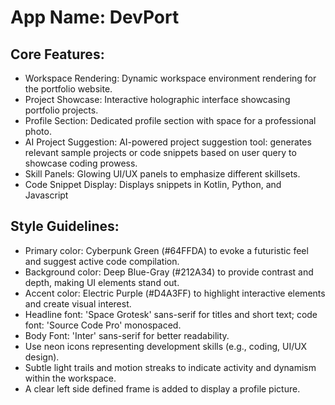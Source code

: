 # **App Name**: DevPort

## Core Features:

- Workspace Rendering: Dynamic workspace environment rendering for the portfolio website.
- Project Showcase: Interactive holographic interface showcasing portfolio projects.
- Profile Section: Dedicated profile section with space for a professional photo.
- AI Project Suggestion: AI-powered project suggestion tool: generates relevant sample projects or code snippets based on user query to showcase coding prowess.
- Skill Panels: Glowing UI/UX panels to emphasize different skillsets.
- Code Snippet Display: Displays snippets in Kotlin, Python, and Javascript

## Style Guidelines:

- Primary color: Cyberpunk Green (#64FFDA) to evoke a futuristic feel and suggest active code compilation.
- Background color: Deep Blue-Gray (#212A34) to provide contrast and depth, making UI elements stand out.
- Accent color: Electric Purple (#D4A3FF) to highlight interactive elements and create visual interest.
- Headline font: 'Space Grotesk' sans-serif for titles and short text; code font: 'Source Code Pro' monospaced.
- Body Font: 'Inter' sans-serif for better readability.
- Use neon icons representing development skills (e.g., coding, UI/UX design).
- Subtle light trails and motion streaks to indicate activity and dynamism within the workspace.
- A clear left side defined frame is added to display a profile picture.
